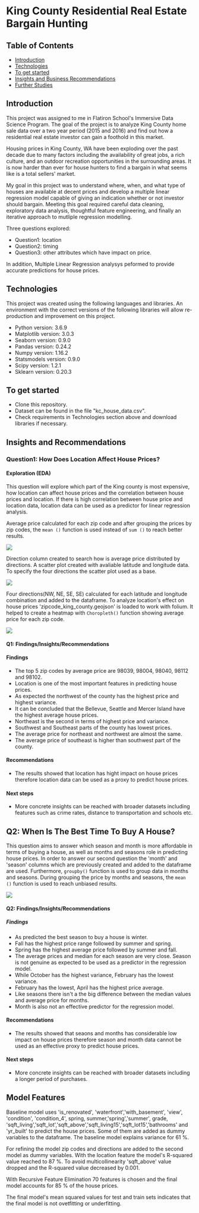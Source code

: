
# King County Residential Real Estate Bargain Hunting
## Table of Contents
* [Introduction](#introduction)
* [Technologies](#technologies)
* [To get started](#to-get-started)
* [Insights and Business Recommendations](#insights-and-business-recommendations)
* [Further Studies](#further-studies)

## Introduction
This project was assigned to me in Flatiron School's Immersive Data Science Program. The goal of the project is to analyze King County home sale data over a two year period (2015 and 2016) and find out how a residential real estate investor can gain a foothold in this market.

Housing prices in King County, WA have been exploding over the past decade due to many factors including the availability of great jobs, a rich culture, and an outdoor recreation opportunities in the surrounding areas. It is now harder than ever for house hunters to find a bargain in what seems like is a total sellers' market. 

My goal in this project was to understand where, when, and what type of houses are available at decent prices and develop a multiple linear regression model capable of giving an indication whether or not investor should bargain. Meeting this goal required careful data cleaning, exploratory data analysis, thoughtful feature engineering, and finally an iterative approach to mutliple regression modelling.

Three questions explored:
- Question1: location
- Question2: timing
- Question3: other attributes which have impact on price.

In addition, Multiple Linear Regression analysys peformed to provide accurate predictions for house prices.

## Technologies
This project was created using the following languages and libraries. An environment with the correct versions of the following libraries will allow re-production and improvement on this project. 

* Python version: 3.6.9
* Matplotlib version: 3.0.3
* Seaborn version: 0.9.0
* Pandas version: 0.24.2
* Numpy version: 1.16.2
* Statsmodels version: 0.9.0
* Scipy version: 1.2.1
* Sklearn version: 0.20.3


## To get started

* Clone this repository.
* Dataset can be found in the file "kc_house_data.csv".
* Check requirements in Technologies section above and download libraries if necessary.

## Insights and Recommendations

### Question1: How Does Location Affect House Prices?

#### Exploration (EDA)
This question will explore which part of the King county is most expensive, how location can affect house prices and the correlation between house prices and location. If there is high correlation between house price and location data, location data can be used as a predictor for linear regression analysis.  

Average price calculated for each zip code and after grouping the prices by zip codes, the `mean ()` function is used instead of `sum ()` to reach better results. 

<img src = images/Screenshot1.png>

Direction column created to search how is average price distributed by directions. A scatter plot created with avaliable latitude and longitude data. To specify the four directions the scatter plot used as a base.

<img src= images/Screenshot2.png>


Four directions(NW, NE, SE, SE) calculated for each latitude and longitude combination and added to the dataframe. To analyze location's effect on house prices 'zipcode_king_county.geojson' is loaded to work with folium. It helped to create a heatmap with `Choropleth()` function showing average price for each zip code.  

<img src=images/Screenshot2.png >
                 

#### Q1: Findings/Insights/Recommendations

#### Findings

- The top 5 zip codes by average price are 98039, 98004, 98040, 98112 and 98102.
- Location is one of the most important features in predicting house prices.
- As expected the northwest of the county has the highest price and highest variance.
- It can be concluded that the Bellevue, Seattle and Mercer Island have the highest average house prices.
- Northeast is the second in terms of highest price and variance.
- Southwest and Southeast parts of the county has lowest prices.
- The average price for northeast and northwest are almost the same.
- The average price of southeast is higher than southwest part of the county.


#### Recommendations

- The results showed that location has hight impact on house prices therefore location data can be used as a proxy to predict house prices.   
 
#### Next steps

- More concrete insights can be reached with broader datasets including features such as crime rates, distance to transportation and schools etc.  


## Q2: When Is The Best Time To Buy A House?
This question aims to answer which season and month is more affordable in terms of buying a house, as well as months and seasons role in predicting house prices. In order to answer our second question the 'month' and 'season' columns which are previously created and added to the dataframe are used. Furthermore, `groupby()` function is used to group data in months and seasons. During grouping the price by months and seasons, the `mean ()` function is used to reach unbiased results.

<img src = images/Screen%20Shot%202020-05-17%20at%2010.58.45%20PM.png >

#### Q2: Findings/Insights/Recommendations

##### Findings

- As predicted the best season to buy a house is winter.
- Fall has the highest price range followed by summer and spring.
- Spring has the highest average price followed by summer and fall.
- The average prices and median for each season are very close. Season is not genuine as expected to be used as a predictor in the regression model.
- While October has the highest variance, February has the lowest variance.
- February has the lowest, April has the highest price average.
- Like seasons there isn't a the big difference between the median values and average price for months.
- Month is also not an effective predictor for the regression model.


#### Recommendations

- The results showed that seaons and months has considerable low impact on house prices therefore season and month data cannot be used as an effective proxy to predict house prices.   
 
 
#### Next steps

- More concrete insights can be reached with broader datasets including a longer period of purchases. 


## Model Features

Baseline model uses 'is_renovated', 'waterfront','with_basement', 'view', 'condition', 'condition_4', spring, summer,'spring','summer', grade, 'sqft_living','sqft_lot','sqft_above','sqft_living15','sqft_lot15','bathrooms' and 'yr_built' to predict the house prices. Some of them are added as dummy variables to the dataframe. The baseline model explains variance for 61 %.

For refining the model zip codes and directions are added to the second model as dummy variables. With the location feature the model's R-squared value reached to 87 %. To avoid multicollinearity 'sqft_above' value dropped and the R-squared value decreased by 0.001.

With Recursive Feature Elimination 70 features is chosen and the final model accounts for 85 % of the house prices.


The final model's mean squared values for test and train sets indicates that the final model is not ovetfitting or underfitting.


